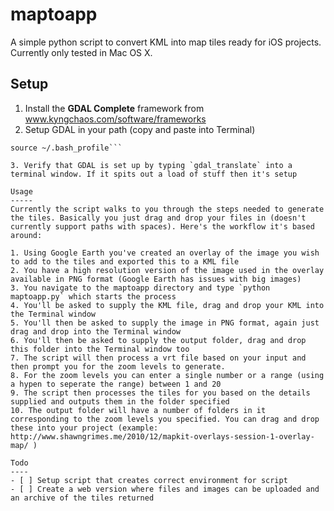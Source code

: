 maptoapp
========

A simple python script to convert KML into map tiles ready for iOS projects. Currently only tested in Mac OS X.


Setup
-----
1. Install the **GDAL Complete** framework from www.kyngchaos.com/software/frameworks
2. Setup GDAL in your path (copy and paste into Terminal)

```echo 'export PATH=/Library/Frameworks/GDAL.framework/Programs:$PATH' >> ~/.bash_profile
source ~/.bash_profile```

3. Verify that GDAL is set up by typing `gdal_translate` into a terminal window. If it spits out a load of stuff then it's setup

Usage
-----
Currently the script walks to you through the steps needed to generate the tiles. Basically you just drag and drop your files in (doesn't currently support paths with spaces). Here's the workflow it's based around:

1. Using Google Earth you've created an overlay of the image you wish to add to the tiles and exported this to a KML file
2. You have a high resolution version of the image used in the overlay available in PNG format (Google Earth has issues with big images)
3. You navigate to the maptoapp directory and type `python maptoapp.py` which starts the process
4. You'll be asked to supply the KML file, drag and drop your KML into the Terminal window
5. You'll then be asked to supply the image in PNG format, again just drag and drop into the Terminal window
6. You'll then be asked to supply the output folder, drag and drop this folder into the Terminal window too
7. The script will then process a vrt file based on your input and then prompt you for the zoom levels to generate.
8. For the zoom levels you can enter a single number or a range (using a hypen to seperate the range) between 1 and 20
9. The script then processes the tiles for you based on the details supplied and outputs them in the folder specified
10. The output folder will have a number of folders in it corresponding to the zoom levels you specified. You can drag and drop these into your project (example: http://www.shawngrimes.me/2010/12/mapkit-overlays-session-1-overlay-map/ )

Todo
----
- [ ] Setup script that creates correct environment for script
- [ ] Create a web version where files and images can be uploaded and an archive of the tiles returned